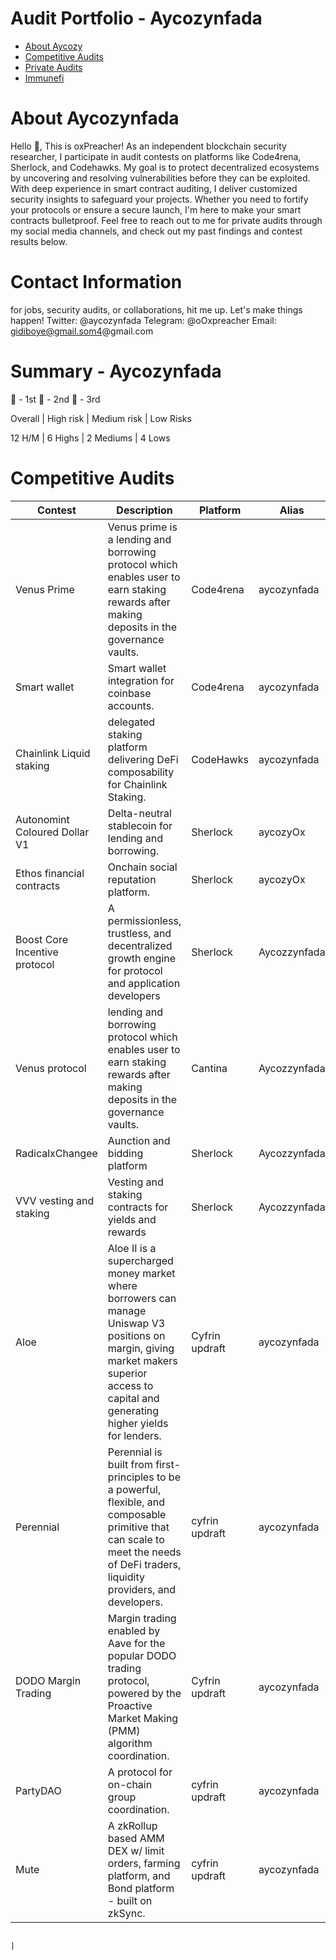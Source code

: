 # Audit Portfolio - Aycozynfada
- [About Aycozy](#about-Aycozy)
- [Competitive Audits](#competitive-audits)
- [Private Audits](#private-audits)
- [Immunefi](#immunefi)

# About Aycozynfada
Hello 👋, This is oxPreacher! As an independent blockchain security researcher, I participate in audit contests on platforms like Code4rena, Sherlock, and Codehawks. My goal is to protect decentralized ecosystems by uncovering and resolving vulnerabilities before they can be exploited. With deep experience in smart contract auditing, I deliver customized security insights to safeguard your projects. Whether you need to fortify your protocols or ensure a secure launch, I'm here to make your smart contracts bulletproof. Feel free to reach out to me for private audits through my social media channels, and check out my past findings and contest results below.

# Contact Information
  for jobs, security audits, or collaborations, hit me up. Let's make things happen!
  Twitter: @aycozynfada
  Telegram: @oOxpreacher
  Email: gidiboye@gmail.som4@gmail.com


# Summary - Aycozynfada

🥇 - 1st 🥈 - 2nd 🥉 - 3rd


Overall        |	High risk	 | Medium risk	  | Low Risks

12 H/M         |	6 Highs	 |  2 Mediums	  |  4 Lows


  
  

# Competitive Audits
| Contest                   | Description                                                                                                                                                                          | Platform  | Alias |  Report | Bug                                                                                                                                                     |
| ------------------------- | ------------------------------------------------------------------------------------------------------------------------------------------------------------------------------------ | --------- | --------------- | ------- | -------------------------------------------------------------------------------------------------------------------------------------------------------- |
| Venus Prime               | Venus prime is a lending and borrowing protocol which enables user to earn staking rewards after making deposits in the governance vaults.                                          | Code4rena   | aycozynfada    | [Link](https://code4rena.com/reports/2023-09-venus) | H                                                                                               
| Smart wallet              | Smart wallet integration for coinbase accounts.                                         | Code4rena   | aycozynfada    | [Link](https://code4rena.com/audits/2024-03-smart-wallet) | H    
| Chainlink Liquid staking               | delegated staking platform delivering DeFi composability for Chainlink Staking.                                          | CodeHawks   | aycozynfada    | [Link](https://codehawks.cyfrin.io/c/2024-09-stakelink) | 1 H 1 M
| Autonomint Coloured Dollar V1              | Delta-neutral stablecoin for lending and borrowing.                                          | Sherlock   | aycozyOx    | [Link](https://audits.sherlock.xyz/contests/569/report) | 1 H 
| Ethos financial contracts             | Onchain social reputation platform.                                         | Sherlock   | aycozyOx    | [Link](https://audits.sherlock.xyz/contests/675/report) | 1 H 
| Boost Core Incentive protocol            | A permissionless, trustless, and decentralized growth engine for protocol and application developers                                   | Sherlock   | Aycozzynfada   | [Link](https://audits.sherlock.xyz/contests/426/report) | 1 M 
| Venus protocol            | lending and borrowing protocol which enables user to earn staking rewards after making deposits in the governance vaults.                                 | Cantina   | Aycozzynfada   | [Link](https://cantina.xyz/notifications?repository_id=ddf86a5c-6f63-430f-aadc-d8742b4b1bcf) | 4 L 
| RadicalxChangee            | Aunction and bidding platform                                | Sherlock   | Aycozzynfada   | [Link](https://audits.sherlock.xyz/contests/191?filter=results) | 1 H
| VVV vesting and staking            | Vesting and staking contracts for yields and rewards                                | Sherlock   | Aycozzynfada   | [Link](https://audits.sherlock.xyz/contests/191?filter=results) | 4 L 
| Aloe                 | Aloe II is a supercharged money market where borrowers can manage Uniswap V3 positions on margin, giving market makers superior access to capital and generating higher yields for lenders. |Cyfrin updraft | aycozynfada    | [Link](https://audits.sherlock.xyz/contests/120/report)                                                                                                   |
| Perennial                 | Perennial is built from first-principles to be a powerful, flexible, and composable primitive that can scale to meet the needs of DeFi traders, liquidity providers, and developers. | cyfrin updraft | aycozynfada   | [Link](https://audits.sherlock.xyz/contests/79/report)                                                                                                   |
| DODO Margin Trading       | Margin trading enabled by Aave for the popular DODO trading protocol, powered by the Proactive Market Making (PMM) algorithm coordination.                                           | Cyfrin updraft| aycozynfada   | [Link](https://github.com/sherlock-protocol/sherlock-reports/blob/main/audits/2023.05.12%20-%20Final%20-%20DODO%20Margin%20Trading%20Audit%20Report.pdf) |
| PartyDAO                  | A protocol for on-chain group coordination.                                                                                                                                          | cyfrin updraft| aycozynfada | [Link](https://code4rena.com/reports/2023-04-party)                                                                                                      |
| Mute                      | A zkRollup based AMM DEX w/ limit orders, farming platform, and Bond platform - built on zkSync.                                                                                     | cyfrin updraft | aycozynfada | [Link](https://code4rena.com/reports/2023-03-mute)  


  



                                                                                                     |
